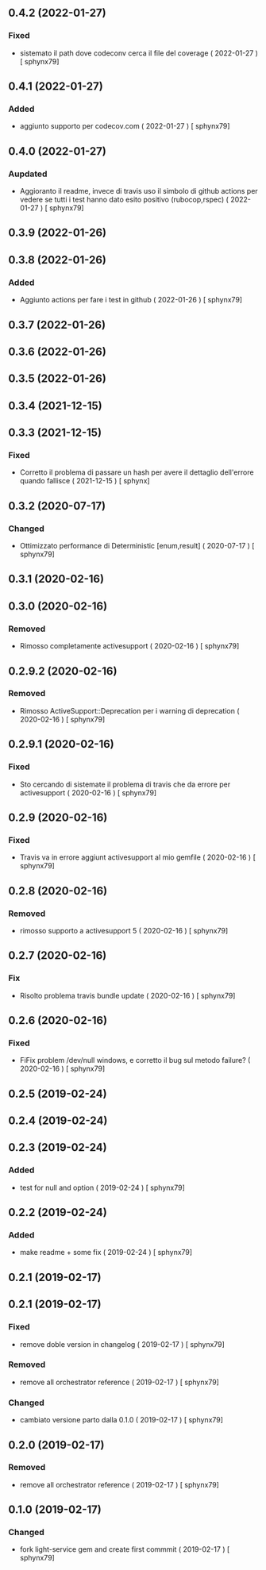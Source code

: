 ## 0.4.2 (2022-01-27)
### Fixed
-  sistemato il path dove codeconv cerca il file del coverage  ( 2022-01-27 ) [ sphynx79]



## 0.4.1 (2022-01-27)
### Added
-  aggiunto supporto per codecov.com  ( 2022-01-27 ) [ sphynx79]



## 0.4.0 (2022-01-27)
### Aupdated
-  Aggioranto il readme, invece di travis uso il simbolo di github actions per vedere se tutti i test hanno dato esito positivo (rubocop,rspec)  ( 2022-01-27 ) [ sphynx79]



## 0.3.9 (2022-01-26)


## 0.3.8 (2022-01-26)
### Added
-  Aggiunto actions per fare i test in github  ( 2022-01-26 ) [ sphynx79]



## 0.3.7 (2022-01-26)


## 0.3.6 (2022-01-26)


## 0.3.5 (2022-01-26)


## 0.3.4 (2021-12-15)


## 0.3.3 (2021-12-15)
### Fixed
-  Corretto il problema di passare un hash per avere il dettaglio dell'errore quando fallisce  ( 2021-12-15 ) [ sphynx]



## 0.3.2 (2020-07-17)
### Changed
-  Ottimizzato performance di Deterministic [enum,result]  ( 2020-07-17 ) [ sphynx79]



## 0.3.1 (2020-02-16)


## 0.3.0 (2020-02-16)
### Removed
-  Rimosso completamente activesupport  ( 2020-02-16 ) [ sphynx79]



## 0.2.9.2 (2020-02-16)
### Removed
-  Rimosso ActiveSupport::Deprecation per i warning di deprecation  ( 2020-02-16 ) [ sphynx79]



## 0.2.9.1 (2020-02-16)
### Fixed
-  Sto cercando di sistemate il problema di travis che da errore per activesupport  ( 2020-02-16 ) [ sphynx79]



## 0.2.9 (2020-02-16)
### Fixed
-  Travis va in errore aggiunt activesupport al mio gemfile  ( 2020-02-16 ) [ sphynx79]



## 0.2.8 (2020-02-16)
### Removed
-  rimosso supporto a activesupport 5  ( 2020-02-16 ) [ sphynx79]



## 0.2.7 (2020-02-16)
### Fix
-  Risolto problema travis bundle update  ( 2020-02-16 ) [ sphynx79]



## 0.2.6 (2020-02-16)
### Fixed
-  FiFix problem /dev/null windows, e corretto il bug sul metodo failure?  ( 2020-02-16 ) [ sphynx79]



## 0.2.5 (2019-02-24)


## 0.2.4 (2019-02-24)


## 0.2.3 (2019-02-24)
### Added
-  test for null and option  ( 2019-02-24 ) [ sphynx79]



## 0.2.2 (2019-02-24)
### Added
-  make readme + some fix  ( 2019-02-24 ) [ sphynx79]



## 0.2.1 (2019-02-17)


## 0.2.1 (2019-02-17)
### Fixed
-  remove doble version in changelog  ( 2019-02-17 ) [ sphynx79]

### Removed
-  remove all orchestrator reference  ( 2019-02-17 ) [ sphynx79]

### Changed
-  cambiato versione parto dalla 0.1.0  ( 2019-02-17 ) [ sphynx79]



## 0.2.0 (2019-02-17)
### Removed
-  remove all orchestrator reference  ( 2019-02-17 ) [ sphynx79]

## 0.1.0 (2019-02-17)
### Changed
-  fork light-service gem and create first commmit  ( 2019-02-17 ) [ sphynx79]
